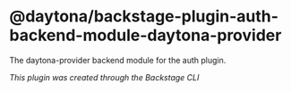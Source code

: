 # @daytona/backstage-plugin-auth-backend-module-daytona-provider

The daytona-provider backend module for the auth plugin.

_This plugin was created through the Backstage CLI_
